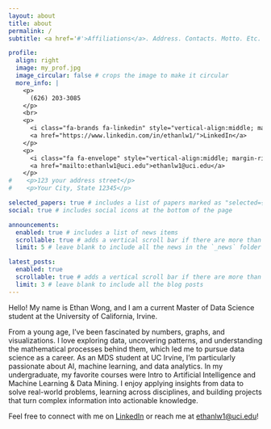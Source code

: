 ```yaml
---
layout: about
title: about
permalink: /
subtitle: <a href='#'>Affiliations</a>. Address. Contacts. Motto. Etc.

profile:
  align: right
  image: my_prof.jpg
  image_circular: false # crops the image to make it circular
  more_info: |
    <p>
      (626) 203-3085
    </p>
    <br>
    <p>
      <i class="fa-brands fa-linkedin" style="vertical-align:middle; margin-right:4px;"></i>
      <a href="https://www.linkedin.com/in/ethanlw1/">LinkedIn</a>
    </p>
    <p>
      <i class="fa fa-envelope" style="vertical-align:middle; margin-right:4px;"></i>
      <a href="mailto:ethanlw1@uci.edu">ethanlw1@uci.edu</a>
    </p>
#    <p>123 your address street</p>
#    <p>Your City, State 12345</p>

selected_papers: true # includes a list of papers marked as "selected={true}"
social: true # includes social icons at the bottom of the page

announcements:
  enabled: true # includes a list of news items
  scrollable: true # adds a vertical scroll bar if there are more than 3 news items
  limit: 5 # leave blank to include all the news in the `_news` folder

latest_posts:
  enabled: true
  scrollable: true # adds a vertical scroll bar if there are more than 3 new posts items
  limit: 3 # leave blank to include all the blog posts
---
```


Hello! My name is Ethan Wong, and I am a current Master of Data Science student at the University of California, Irvine.

From a young age, I’ve been fascinated by numbers, graphs, and visualizations. I love exploring data, uncovering patterns, and understanding the mathematical processes behind them, which led me to pursue data science as a career. As an MDS student at UC Irvine, I’m particularly passionate about AI, machine learning, and data analytics. In my undergraduate, my favorite courses were Intro to Artificial Intelligence and Machine Learning & Data Mining. I enjoy applying insights from data to solve real-world problems, learning across disciplines, and building projects that turn complex information into actionable knowledge. 

Feel free to connect with me on <a href="https://www.linkedin.com/in/ethanlw1/" target="_blank"><i class="ai-linkedin-square"></i> LinkedIn</a> or reach me at <a href="mailto:ethanlw1@uci.edu"><i class="fa fa-envelope"></i> ethanlw1@uci.edu</a>!
